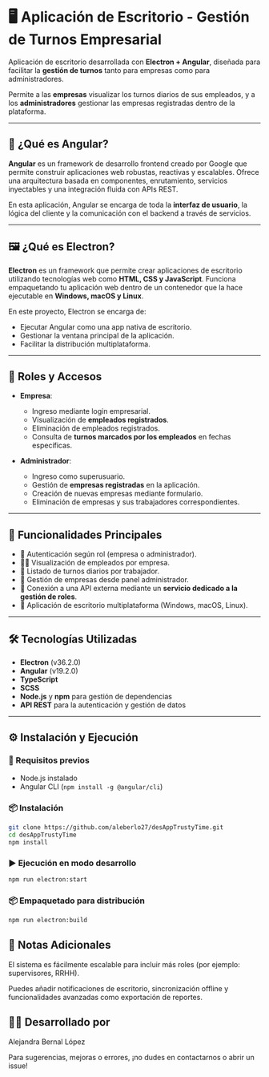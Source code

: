 # 🖥️ Aplicación de Escritorio - Gestión de Turnos Empresarial

Aplicación de escritorio desarrollada con **Electron + Angular**, diseñada para facilitar la **gestión de turnos** tanto para empresas como para administradores.  

Permite a las **empresas** visualizar los turnos diarios de sus empleados, y a los **administradores** gestionar las empresas registradas dentro de la plataforma.

---

## 🧠 ¿Qué es Angular?

**Angular** es un framework de desarrollo frontend creado por Google que permite construir aplicaciones web robustas, reactivas y escalables. Ofrece una arquitectura basada en componentes, enrutamiento, servicios inyectables y una integración fluida con APIs REST.

En esta aplicación, Angular se encarga de toda la **interfaz de usuario**, la lógica del cliente y la comunicación con el backend a través de servicios.

---

## 🖼️ ¿Qué es Electron?

**Electron** es un framework que permite crear aplicaciones de escritorio utilizando tecnologías web como **HTML, CSS y JavaScript**. Funciona empaquetando tu aplicación web dentro de un contenedor que la hace ejecutable en **Windows, macOS y Linux**.

En este proyecto, Electron se encarga de:

- Ejecutar Angular como una app nativa de escritorio.
- Gestionar la ventana principal de la aplicación.
- Facilitar la distribución multiplataforma.

---

## 🔐 Roles y Accesos

- **Empresa**:
  - Ingreso mediante login empresarial.
  - Visualización de **empleados registrados**.
  - Eliminación de empleados registrados.
  - Consulta de **turnos marcados por los empleados** en fechas específicas.
  
- **Administrador**:
  - Ingreso como superusuario.
  - Gestión de **empresas registradas** en la aplicación.
  - Creación de nuevas empresas mediante formulario.
  - Eliminación de empresas y sus trabajadores correspondientes.

---

## 🧩 Funcionalidades Principales

- 🔐 Autenticación según rol (empresa o administrador).
- 🧑‍💼 Visualización de empleados por empresa.
- 📅 Listado de turnos diarios por trabajador.
- 🏢 Gestión de empresas desde panel administrador.
- 🔗 Conexión a una API externa mediante un **servicio dedicado a la gestión de roles**.
- 💾 Aplicación de escritorio multiplataforma (Windows, macOS, Linux).

---
## 🛠️ Tecnologías Utilizadas

- **Electron** (v36.2.0)
- **Angular** (v19.2.0)
- **TypeScript**
- **SCSS**
- **Node.js** y **npm** para gestión de dependencias
- **API REST** para la autenticación y gestión de datos

---

## ⚙️ Instalación y Ejecución

### 🔧 Requisitos previos

- Node.js instalado
- Angular CLI (`npm install -g @angular/cli`)

### 📦 Instalación

```bash
git clone https://github.com/aleberlo27/desAppTrustyTime.git
cd desAppTrustyTime
npm install
```

### ▶️ Ejecución en modo desarrollo
```bash
npm run electron:start
```
### 📦 Empaquetado para distribución
```bash
npm run electron:build
```

## 📌 Notas Adicionales
El sistema es fácilmente escalable para incluir más roles (por ejemplo: supervisores, RRHH).

Puedes añadir notificaciones de escritorio, sincronización offline y funcionalidades avanzadas como exportación de reportes.

## 🧑‍💻 Desarrollado por
Alejandra Bernal López

Para sugerencias, mejoras o errores, ¡no dudes en contactarnos o abrir un issue!

